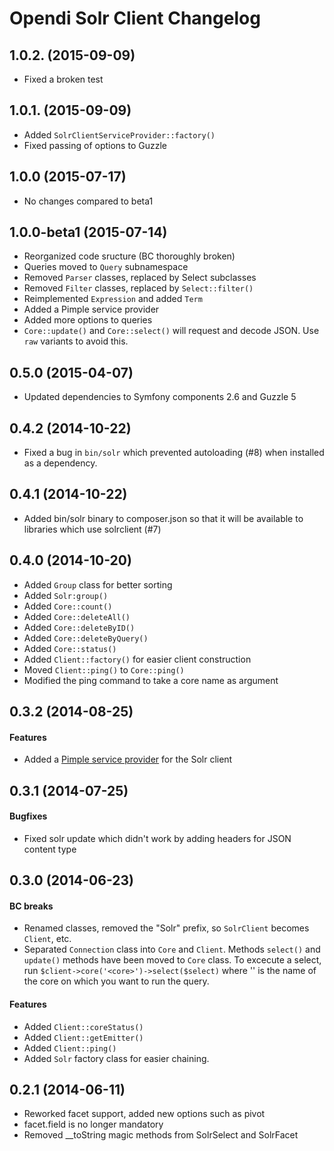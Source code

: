 Opendi Solr Client Changelog
============================

1.0.2. (2015-09-09)
-------------------

* Fixed a broken test

1.0.1. (2015-09-09)
-------------------

* Added `SolrClientServiceProvider::factory()`
* Fixed passing of options to Guzzle

1.0.0 (2015-07-17)
------------------

* No changes compared to beta1

1.0.0-beta1 (2015-07-14)
------------------------

* Reorganized code sructure (BC thoroughly broken)
* Queries moved to `Query` subnamespace
* Removed `Parser` classes, replaced by Select subclasses
* Removed `Filter` classes, replaced by `Select::filter()`
* Reimplemented `Expression` and added `Term`
* Added a Pimple service provider
* Added more options to queries
* `Core::update()` and `Core::select()` will request and decode JSON. Use `raw`
  variants to avoid this.

0.5.0 (2015-04-07)
------------------

* Updated dependencies to Symfony components 2.6 and Guzzle 5

0.4.2 (2014-10-22)
------------------

* Fixed a bug in `bin/solr` which prevented autoloading (#8) when installed as
  a dependency.

0.4.1 (2014-10-22)
------------------

* Added bin/solr binary to composer.json so that it will be available to
  libraries which use solrclient (#7)

0.4.0 (2014-10-20)
------------------

* Added `Group` class for better sorting
* Added `Solr:group()`
* Added `Core::count()`
* Added `Core::deleteAll()`
* Added `Core::deleteByID()`
* Added `Core::deleteByQuery()`
* Added `Core::status()`
* Added `Client::factory()` for easier client construction
* Moved `Client::ping()` to `Core::ping()`
* Modified the ping command to take a core name as argument

0.3.2 (2014-08-25)
------------------

#### Features

* Added a [Pimple service provider](https://github.com/fabpot/Pimple#extending-a-container)
  for the Solr client

0.3.1 (2014-07-25)
------------------

#### Bugfixes

* Fixed solr update which didn't work by adding headers for JSON content type

0.3.0 (2014-06-23)
------------------

#### BC breaks

* Renamed classes, removed the "Solr" prefix, so `SolrClient` becomes `Client`,
  etc.
* Separated `Connection` class into `Core` and `Client`. Methods `select()` and
  `update()` methods have been moved to `Core` class. To excecute a select, run
  `$client->core('<core>')->select($select)` where '<core>' is the name of the
  core on which you want to run the query.

#### Features

* Added `Client::coreStatus()`
* Added `Client::getEmitter()`
* Added `Client::ping()`
* Added `Solr` factory class for easier chaining.

0.2.1 (2014-06-11)
------------------

* Reworked facet support, added new options such as pivot
* facet.field is no longer mandatory
* Removed __toString magic methods from SolrSelect and SolrFacet
